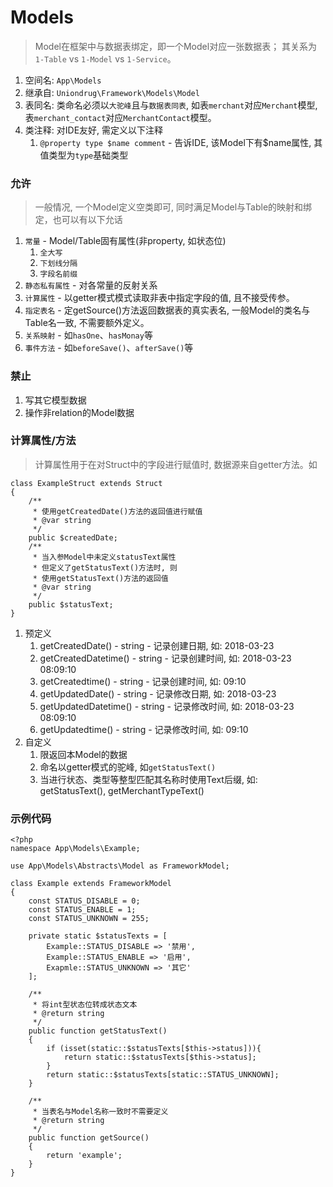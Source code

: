# Models

> Model在框架中与数据表绑定，即一个Model对应一张数据表；
其关系为 `1-Table` vs `1-Model` vs `1-Service`。

1. 空间名: `App\Models`
1. 继承自: `Uniondrug\Framework\Models\Model`
1. 表同名: 类命名必须以`大驼峰`且与`数据表同表`, 如表`merchant`对应`Merchant`模型, 表`merchant_contact`对应`MerchantContact`模型。
1. 类注释: 对IDE友好, 需定义以下注释
    1. `@property type $name comment` - 告诉IDE, 该Model下有$name属性, 其值类型为`type`基础类型



### 允许

> 一般情况, 一个Model定义空类即可, 同时满足Model与Table的映射和绑定，也可以有以下允话

1. `常量` - Model/Table固有属性(非property, 如状态位)
    1. `全大写`
    1. `下划线分隔`
    1. `字段名前缀`
1. `静态私有属性` - 对各常量的反射关系
1. `计算属性` - 以getter模式模式读取非表中指定字段的值, 且不接受传参。
1. `指定表名` - 定getSource()方法返回数据表的真实表名, 一般Model的类名与Table名一致, 不需要额外定义。
1. `关系映射` - 如`hasOne`、`hasMonay`等
1. `事件方法` - 如`beforeSave()`、`afterSave()`等



### 禁止

1. 写其它模型数据
1. 操作非relation的Model数据



### 计算属性/方法

> 计算属性用于在对Struct中的字段进行赋值时, 数据源来自getter方法。如

```text
class ExampleStruct extends Struct
{
    /**
     * 使用getCreatedDate()方法的返回值进行赋值
     * @var string
     */
    public $createdDate;
    /**
     * 当入参Model中未定义statusText属性
     * 但定义了getStatusText()方法时, 则
     * 使用getStatusText()方法的返回值
     * @var string
     */
    public $statusText;
}
```

1. 预定义
    1. getCreatedDate() - string - 记录创建日期, 如: 2018-03-23
    1. getCreatedDatetime() - string - 记录创建时间, 如: 2018-03-23 08:09:10
    1. getCreatedtime() - string - 记录创建时间, 如: 09:10
    1. getUpdatedDate() - string - 记录修改日期, 如: 2018-03-23
    1. getUpdatedDatetime() - string - 记录修改时间, 如: 2018-03-23 08:09:10
    1. getUpdatedtime() - string - 记录修改时间, 如: 09:10
1. 自定义
    1. 限返回本Model的数据
    1. 命名以getter模式的驼峰, 如`getStatusText()`
    1. 当进行状态、类型等整型匹配其名称时使用Text后缀, 如: getStatusText(), getMerchantTypeText()


### 示例代码

```text
<?php
namespace App\Models\Example;

use App\Models\Abstracts\Model as FrameworkModel;

class Example extends FrameworkModel
{
    const STATUS_DISABLE = 0;
    const STATUS_ENABLE = 1;
    const STATUS_UNKNOWN = 255;

    private static $statusTexts = [
        Example::STATUS_DISABLE => '禁用',
        Example::STATUS_ENABLE => '启用', 
        Exapmle::STATUS_UNKNOWN => '其它'
    ];
    
    /**
     * 将int型状态位转成状态文本
     * @return string
     */
    public function getStatusText()
    {
        if (isset(static::$statusTexts[$this->status])){
            return static::$statusTexts[$this->status];
        }
        return static::$statusTexts[static::STATUS_UNKNOWN];
    }

    /**
     * 当表名与Model名称一致时不需要定义
     * @return string
     */
    public function getSource()
    {
        return 'example';
    }
}
```